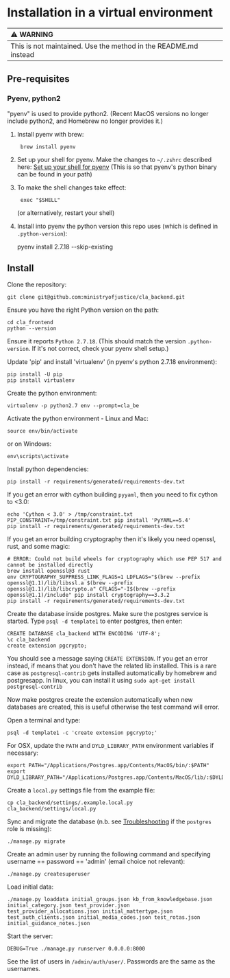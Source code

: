 # Installation in a virtual environment

| :warning: WARNING                                                    |
|:---------------------------------------------------------------------|
| This is not maintained. Use the method in the README.md instead      |

## Pre-requisites

### Pyenv, python2

"pyenv" is used to provide python2. (Recent MacOS versions no longer include python2, and Homebrew no longer provides it.)

1. Install pyenv with brew:

        brew install pyenv

2. Set up your shell for pyenv. Make the changes to `~/.zshrc` described here: [Set up your shell for pyenv](https://github.com/pyenv/pyenv#set-up-your-shell-environment-for-pyenv) (This is so that pyenv's python binary can be found in your path)

3. To make the shell changes take effect:

        exec "$SHELL"

    (or alternatively, restart your shell)

4. Install into pyenv the python version this repo uses (which is defined in `.python-version`):

    pyenv install 2.7.18 --skip-existing

## Install

Clone the repository:
```
git clone git@github.com:ministryofjustice/cla_backend.git
```

Ensure you have the right Python version on the path:
```
cd cla_frontend
python --version
```
Ensure it reports `Python 2.7.18`. (This should match the version `.python-version`. If it's not correct, check your pyenv shell setup.)

Update 'pip' and install 'virtualenv' (in pyenv's python 2.7.18 environment):
```
pip install -U pip
pip install virtualenv
```

Create the python environment:
```
virtualenv -p python2.7 env --prompt=cla_be
```

Activate the python environment - Linux and Mac:
```
source env/bin/activate
```
or on Windows:
```
env\scripts\activate
```

Install python dependencies:
```
pip install -r requirements/generated/requirements-dev.txt
```

If you get an error with cython building `pyyaml`, then you need to fix cython to <3.0:
```
echo 'Cython < 3.0' > /tmp/constraint.txt
PIP_CONSTRAINT=/tmp/constraint.txt pip install 'PyYAML==5.4'
pip install -r requirements/generated/requirements-dev.txt
```

If you get an error building cryptography then it's likely you need openssl, rust, and some magic:
```
# ERROR: Could not build wheels for cryptography which use PEP 517 and cannot be installed directly
brew install openssl@3 rust
env CRYPTOGRAPHY_SUPPRESS_LINK_FLAGS=1 LDFLAGS="$(brew --prefix openssl@1.1)/lib/libssl.a $(brew --prefix openssl@1.1)/lib/libcrypto.a" CFLAGS="-I$(brew --prefix openssl@1.1)/include" pip install cryptography==3.3.2
pip install -r requirements/generated/requirements-dev.txt
```

Create the database inside postgres. Make sure the postgres service is started. Type `psql -d template1` to enter postgres, then enter:

    CREATE DATABASE cla_backend WITH ENCODING 'UTF-8';
    \c cla_backend
    create extension pgcrypto;

You should see a message saying `CREATE EXTENSION`. If you get an error instead, if means that you don't have the related lib installed. This is a rare case as `postgresql-contrib` gets installed automatically by homebrew and postgresapp. In linux, you can install it using `sudo apt-get install postgresql-contrib`

Now make postgres create the extension automatically when new databases are created,
this is useful otherwise the test command will error.

Open a terminal and type:

    psql -d template1 -c 'create extension pgcrypto;'

For OSX, update the `PATH` and `DYLD_LIBRARY_PATH` environment variables if necessary:

    export PATH="/Applications/Postgres.app/Contents/MacOS/bin/:$PATH"
    export DYLD_LIBRARY_PATH="/Applications/Postgres.app/Contents/MacOS/lib/:$DYLD_LIBRARY_PATH"

Create a `local.py` settings file from the example file:

    cp cla_backend/settings/.example.local.py cla_backend/settings/local.py

Sync and migrate the database (n.b. see [Troubleshooting](#troubleshooting) if the `postgres` role is missing):

    ./manage.py migrate

Create an admin user by running the following command and specifying username == password == 'admin' (email choice not relevant):

    ./manage.py createsuperuser

Load initial data:

    ./manage.py loaddata initial_groups.json kb_from_knowledgebase.json initial_category.json test_provider.json test_provider_allocations.json initial_mattertype.json test_auth_clients.json initial_media_codes.json test_rotas.json initial_guidance_notes.json

Start the server:

    DEBUG=True ./manage.py runserver 0.0.0.0:8000

See the list of users in `/admin/auth/user/`. Passwords are the same as the usernames.
